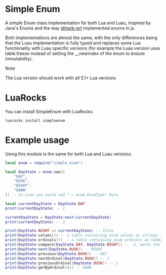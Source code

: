 # Simple Enum
A simple Enum class implementation for both Lua and Luau, inspired by Java's Enums and the way [@herb-ert](https://github.com/herb-ert) implemented enums in js.

Both implementations are almost the same, with the only differences being that the Luau implementation is fully typed and replaces some Lua functionality with Luau specific versions (for example the Luau version uses table.freeze instead of setting the __newindex of the enum to ensure immutability).

> [!NOTE]
> The Lua version should work with all 5.1+ Lua versions

# LuaRocks
You can install SimpleEnum with LuaRocks:

```
luarocks install simpleenum
```

# Example usage
Using this module is the same for both Lua and Luau versions.

```lua
local enum = require("simple_enum")

local DayState = enum.new({
	"DAY",
	"DUSK",
	"NIGHT",
	"DAWN"
}) -- in Luau you could add ":: enum.EnumType" here

local currentDayState = DayState.DAY
print(currentDayState) -- 1

currentDayState = DayState:next(currentDayState)
print(currentDayState) -- 2

print(DayState.NIGHT == currentDayState) -- false
print(DayState:values()) -- a table containing enum values as strings (DAY, DUSK, NIGHT, DAWN)
print(DayState:ordinals()) -- a table containing enum ordinals as numbers (1, 2, 3, 4)
print(DayState:compare(DayState.DAY, DayState.NIGHT)) -- -2, works the same as Java's compareTo
print(DayState:next(DayState.DUSK)) -- NIGHT
print(DayState:previous(DayState.DUSK)) -- DAY
print(DayState:nextOrdinal(DayState.DUSK)) -- 3
print(DayState:previousOrdinal(DayState.DUSK)) -- 1
print(DayState:getByOrdinal(4)) -- DAWN
```
